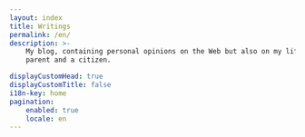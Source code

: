 ```yaml
---
layout: index
title: Writings
permalink: /en/
description: >-
    My blog, containing personal opinions on the Web but also on my life as a
    parent and a citizen.

displayCustomHead: true
displayCustomTitle: false
i18n-key: home
pagination:
    enabled: true
    locale: en
---
```


<!-- @format -->
